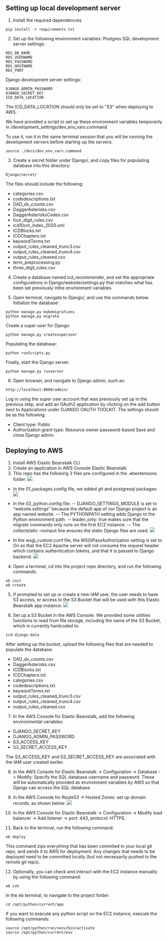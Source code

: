 ## Setting up local development server

1. Install the required dependencies
```
pip install -r requirements.txt
```

2. Set up the following environment variables:
Postgres SQL development server settings:
```
RDS_DB_NAME
RDS_USERNAME
RDS_PASSWORD
RDS_HOSTNAME
RDS_PORT
```
Django development server settings:
```
DJANGO_ADMIN_PASSWORD
DJANGO_SECRET_KEY
ICD_DATA_LOCATION
```
The ICD_DATA_LOCATION should only be set to "S3" when deploying to AWS.

We have provided a script to set up these environment variables temporarily in /development_settings/dev_env_vars.command

To use it, run it in the same terminal session that you will be running the development servers before starting up the servers:
```
source ./docs/dev_env_vars.command
```

3. Create a secret folder under Django/, and copy files for populating database into this directory: 
```
Django/secret/
```
The files should include the following:
- categories.csv
- codedescriptions.txt
- DAD_dx_counts.csv
- DaggerAsterisks.csv
- DaggerAsterisksCodes.csv
- four_digit_rules.csv
- icd10cm_index_2020.xml
- ICDBlocks.txt
- ICDChapters.txt
- keywordTerms.txt
- output_rules_cleaned_trunc3.csv
- output_rules_cleaned_trunc4.csv
- output_rules_cleaned.csv
- term_preprocessing.py
- three_digit_rules.csv

4. Create a database named icd_recommender, and set the appropriate configurations in Django/website/settings.py that matches what has been set previously inthe environment variables.

5. Open terminal, navigate to Django/, and use the commands below.
Initialize the database:
```
python manage.py makemigrations
python manage.py migrate
```
Create a super user for Django:
```
python manage.py createsuperuser
```
Populating the database:
```
python runScripts.py
```
Finally, start the Django server:
```
python manage.py runserver
```

6. Open browser, and navigate to Django admin, such as:
```
http://localhost:8000/admin/
```
Log in using the super user account that was previously set up in the previous step, and add an OAuth2 application by clicking on the add button next to Applications under DJANGO OAUTH TOOLKIT. The settings should be as the following:
- Client type: Public
- Authorization grant type: Resource owner password-based
Save and close Django admin.

## Deploying to AWS

1. Install AWS Elastic Beanstalk CLI
2. Create an application in AWS Console Elastic Beanstalk
3. This repo has the following 3 files pre-configured in the .ebextensions folder:
![](docs/Picture1.png)

- In the 01_packages.config file, we added git and postgresql packages:
![](docs/Picture2.png)

- In the 02_python.config file: 
-- DJANGO_SETTINGS_MODULE is set to “website.settings” because the default app of our Django project is an app named website.
-- The PYTHONPATH setting adds Django to the Python environment path.
-- leader_only: true makes sure that the migrate commands only runs on the first EC2 instance.
-- The collectstatic –noinput line ensures the static Django files are used.
![](docs/Picture3.png)

- In the wsgi_custom.conf file, the WSGIPassAuthorization setting is set to On so that the EC2 Apache server will not consume the request header which contains authentication tokens, and that it is passed to Django backend.
![](docs/Picture4.png)

4. Open a terminal, cd into the project repo directory, and run the following commands:

```
eb init
eb create
```

5. If prompted to set up or create a new IAM user, the user needs to have S3 access, or access to the S3 Bucket that will be used with this Elastic Beanstalk app instance:
![](docs/Picture5.png)

6. Set up a S3 Bucket in the AWS Console. We provided some utilities functions to read from file storage, including the name of the S3 Bucket, which is currently hardcoded to:
```
icd-django-data
```
After setting up the bucket, upload the following files that are needed to populate the database:
- DAD_dx_counts.csv
- DaggerAsterisks.csv
- ICDBlocks.txt
- ICDChapters.txt
- categories.csv
- codedescriptions.txt
- keywordTerms.txt
- output_rules_cleaned_trunc3.csv
- output_rules_cleaned_trunc4.csv
- output_rules_cleaned.csv

7. In the AWS Console for Elastic Beanstalk, add the following environmental variables:
- DJANGO_SECRET_KEY
- DJANGO_ADMIN_PASSWORD
- S3_ACCESS_KEY
- S3_SECRET_ACCESS_KEY

The S3_ACCESS_KEY and S3_SECRET_ACCESS_KEY are associated with the IAM user created earlier.

8. In the AWS Console for Elastic Beanstalk -> Configuration -> Database -> Modify: Specify the SQL database username and password. These will be automatically provided as environment variables by AWS so that Django can access the SQL database.

9. In the AWS Console for Route53 -> Hosted Zones: set up domain records, as shown below:
![](docs/Picture6.png)

10. In the AWS Console for Elastic Beanstalk -> Configuration -> Modify load balancer -> Add listener -> port: 443, protocol: HTTPS.

11. Back to the terminal, run the following command:
```
eb deploy
```
This command zips everything that has been commited in your local git repo, and sends it to AWS for deployment. Any changes that needs to be deployed need to be committed locally (but not necessarily pushed to the remote git repo).

12. Optionally, you can check and interact with the EC2 instance manually by using the following command:
```
eb ssh
```
In the eb terminal, to navigate to the project folder:
```
cd /opt/python/current/app
```
If you want to execute any python script on the EC2 instance, execute the following commands:
```
source /opt/python/run/venv/bin/activate
source /opt/python/current/env
```
